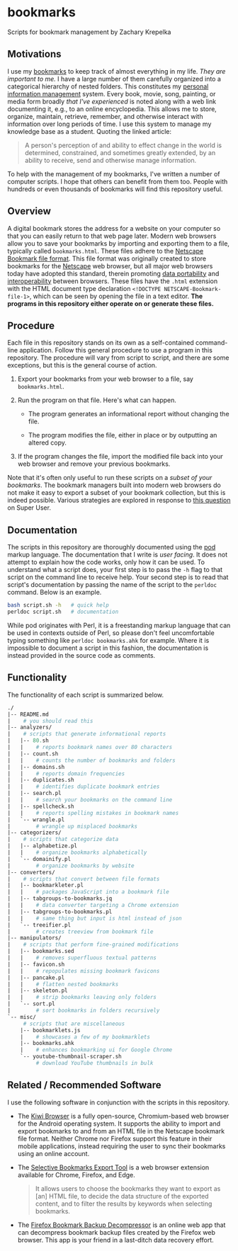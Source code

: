 # bookmarks

Scripts for bookmark management by Zachary Krepelka

<!--
	FILENAME: README.md
	AUTHOR: Zachary Krepelka
	DATE: Thursday, January 4th, 2024
	ORIGIN: https://github.com/zachary-krepelka/bookmarks.git
	UPDATED: Tuesday, February 18th, 2025 at 2:03 AM
-->

## Motivations

I use my [bookmarks][1] to keep track of almost everything in my life.  *They
are important to me.*  I have a large number of them carefully organized into a
categorical hierarchy of nested folders.  This constitutes my [personal
information management][2] system.  Every book, movie, song, painting, or media
form broadly *that I've experienced* is noted along with a web link documenting
it, e.g., to an online encyclopedia.  This allows me to store, organize,
maintain, retrieve, remember, and otherwise interact with information over long
periods of time.  I use this system to manage my knowledge base as a student.
Quoting the linked article:

> A person's perception of and ability to effect change in the world is
> determined, constrained, and sometimes greatly extended, by an ability to
> receive, send and otherwise manage information.

To help with the management of my bookmarks, I've written a number of computer
scripts.  I hope that others can benefit from them too.  People with hundreds or
even thousands of bookmarks will find this repository useful.

## Overview

A digital bookmark stores the address for a website on your computer so that you
can easily return to that web page later.  Modern web browsers allow you to save
your bookmarks by importing and exporting them to a file, typically called
`bookmarks.html`.  These files adhere to the [Netscape Bookmark file format][3].
This file format was originally created to store bookmarks for the [Netscape][4]
web browser, but all major web browsers today have adopted this standard,
therein promoting [data portability][5] and [interoperability][6] between
browsers.  These files have the `.html` extension with the HTML document type
declaration `<!DOCTYPE NETSCAPE-Bookmark-file-1>`, which can be seen by opening
the file in a text editor.  **The programs in this repository either operate on
or generate these files.**

## Procedure

Each file in this repository stands on its own as a self-contained command-line
application.  Follow this general procedure to use a program in this repository.
The procedure will vary from script to script, and there are some exceptions,
but this is the general course of action.

1. Export your bookmarks from your web browser to a file, say `bookmarks.html`.

2. Run the program on that file.  Here's what can happen.

	- The program generates an informational report without changing the
	  file.

	- The program modifies the file, either in place or by outputting an
	  altered copy.

3. If the program changes the file, import the modified file back into your web
   browser and remove your previous bookmarks.

Note that it's often only useful to run these scripts on a *subset of your
bookmarks*.  The bookmark managers built into modern web browsers do not make it
easy to export a subset of your bookmark collection, but this is indeed
possible.  Various strategies are explored in response to [this question][7] on
Super User.

## Documentation

The scripts in this repository are thoroughly documented using the [pod][8]
markup language.  The documentation that I write is *user facing*.  It does not
attempt to explain how the code works, only how it can be used.  To understand
what a script does, your first step is to pass the `-h` flag to that script on
the command line to receive help.  Your second step is to read that script's
documentation by passing the name of the script to the `perldoc` command.  Below
is an example.

```bash
bash script.sh -h   # quick help
perldoc script.sh   # documentation
```

While pod originates with Perl, it is a freestanding markup language that can be
used in contexts outside of Perl, so please don't feel uncomfortable typing
something like `perldoc bookmarks.ahk` for example.  Where it is impossible to
document a script in this fashion, the documentation is instead provided in the
source code as comments.

## Functionality

The functionality of each script is summarized below.

<!--
person@computer:~$ cat tree.sed
/^```graphql$/,/^```$/{
	/^```$/etree -I tree.sed -F --info --noreport --charset=ascii | tr '[' '#'
	/^```/p
	d
}
person@computer:~$ sed -f tree.sed README.md | sponge README.md
-->

```graphql
./
|-- README.md
|    # you should read this
|-- analyzers/
|    # scripts that generate informational reports
|   |-- 80.sh
|   |    # reports bookmark names over 80 characters
|   |-- count.sh
|   |    # counts the number of bookmarks and folders
|   |-- domains.sh
|   |    # reports domain frequencies
|   |-- duplicates.sh
|   |    # identifies duplicate bookmark entries
|   |-- search.pl
|   |    # search your bookmarks on the command line
|   |-- spellcheck.sh
|   |    # reports spelling mistakes in bookmark names
|   `-- wrangle.pl
|        # wrangle up misplaced bookmarks
|-- categorizers/
|    # scripts that categorize data
|   |-- alphabetize.pl
|   |    # organize bookmarks alphabetically
|   `-- domainify.pl
|        # organize bookmarks by website
|-- converters/
|    # scripts that convert between file formats
|   |-- bookmarkleter.pl
|   |    # packages JavaScript into a bookmark file
|   |-- tabgroups-to-bookmarks.jq
|   |    # data converter targeting a Chrome extension
|   |-- tabgroups-to-bookmarks.pl
|   |    # same thing but input is html instead of json
|   `-- treeifier.pl
|        # creates treeview from bookmark file
|-- manipulators/
|    # scripts that perform fine-grained modifications
|   |-- bookmarks.sed
|   |    # removes superfluous textual patterns
|   |-- favicon.sh
|   |    # repopulates missing bookmark favicons
|   |-- pancake.pl
|   |    # flatten nested bookmarks
|   |-- skeleton.pl
|   |    # strip bookmarks leaving only folders
|   `-- sort.pl
|        # sort bookmarks in folders recursively
`-- misc/
     # scripts that are miscellaneous
    |-- bookmarklets.js
    |    # showcases a few of my bookmarklets
    |-- bookmarks.ahk
    |    # enhances bookmarking ui for Google Chrome
    `-- youtube-thumbnail-scraper.sh
         # download YouTube thumbnails in bulk
```

<!-- https://github.com/DavidWells/advanced-markdown?tab=readme-ov-file#nice-looking-file-tree -->

## Related / Recommended Software

I use the following software in conjunction with the scripts in this repository.

* The [Kiwi Browser][9] is a fully open-source, Chromium-based web browser for
  the Android operating system.  It supports the ability to import and export
  bookmarks to and from an HTML file in the Netscape bookmark file format.
  Neither Chrome nor Firefox support this feature in their mobile applications,
  instead requiring the user to sync their bookmarks using an online account.

* The [Selective Bookmarks Export Tool][10] is a web browser extension available
  for Chrome, Firefox, and Edge.

  > It allows users to choose the bookmarks they want to export as [an] HTML
  > file, to decide the data structure of the exported content, and to filter
  > the results by keywords when selecting bookmarks.

* The [Firefox Bookmark Backup Decompressor][11] is an online web app that can
  decompress bookmark backup files created by the Firefox web browser.  This app
  is your friend in a last-ditch data recovery effort.

<!-- References -->

[1]: https://en.wikipedia.org/wiki/Bookmark_(digital)
[2]: https://en.wikipedia.org/wiki/Personal_information_management
[3]: https://learn.microsoft.com/en-us/previous-versions/windows/internet-explorer/ie-developer/platform-apis/aa753582(v=vs.85)
[4]: https://en.wikipedia.org/wiki/Netscape
[5]: https://en.wikipedia.org/wiki/Data_portability
[6]: https://en.wikipedia.org/wiki/Interoperability
[7]: https://superuser.com/questions/128242/how-to-export-an-individual-bookmark-folder-in-google-chrome
[8]: https://en.wikipedia.org/wiki/Plain_Old_Documentation
[9]:  https://kiwibrowser.com
[10]: https://github.com/LightAPIs/free-export-bookmarks
[11]: https://www.jeffersonscher.com/ffu/bookbackreader.html
